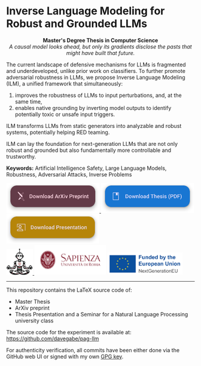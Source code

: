 # Inverse Language Modeling for Robust and Grounded LLMs

<p align="center">
    <b>Master's Degree Thesis in Computer Science</b>
    <br>
    <i>A causal model looks ahead, but only its gradients disclose the pasts that might have built that future.</i>
</p>

The current landscape of defensive mechanisms for LLMs is fragmented and underdeveloped, unlike prior work on classifiers.
To further promote adversarial robustness in LLMs, we propose Inverse Language Modeling (ILM), a unified framework that simultaneously:
1) improves the robustness of LLMs to input perturbations, and, at the same time,
2) enables native grounding by inverting model outputs to identify potentially toxic or unsafe input triggers.

ILM transforms LLMs from static generators into analyzable and robust systems, potentially helping RED teaming.

ILM can lay the foundation for next-generation LLMs that are not only robust and grounded but also fundamentally more controllable and trustworthy.

**Keywords:** Artificial Intelligence Safety, Large Language Models, Robustness, Adversarial Attacks, Inverse Problems

<div>
    <a href="https://raw.githubusercontent.com/simonesestito/inverse-lm-master-thesis/main/thesis.pdf">
        <img src=".github/assets/arxiv-button.svg" height="80">
    </a>
    <a href="https://raw.githubusercontent.com/simonesestito/inverse-lm-master-thesis/main/thesis.pdf">
        <img src=".github/assets/thesis-button.svg" height="80">
    </a>
    <a href="https://raw.githubusercontent.com/simonesestito/inverse-lm-master-thesis/main/presentation.pdf">
        <img src=".github/assets/presentation-button.svg" height="80">
    </a>
</div>

<div>
    <a href="https://omnai.di.uniroma1.it/">
        <img src=".github/assets/omnai.png" height="70">
    </a>
    <img src=".github/assets/sapienza.png" height="80">
    <img src=".github/assets/nextgeneu-logo.png" height="60">
</div>


---

This repository contains the LaTeX source code of:
- Master Thesis
- ArXiv preprint
- Thesis Presentation and a Seminar for a Natural Language Processing university class

The source code for the experiment is available at:
https://github.com/davegabe/pag-llm

For authenticity verification, all commits have been either done via the GitHub web UI or signed with my own [GPG key](https://github.com/simonesestito.gpg).
